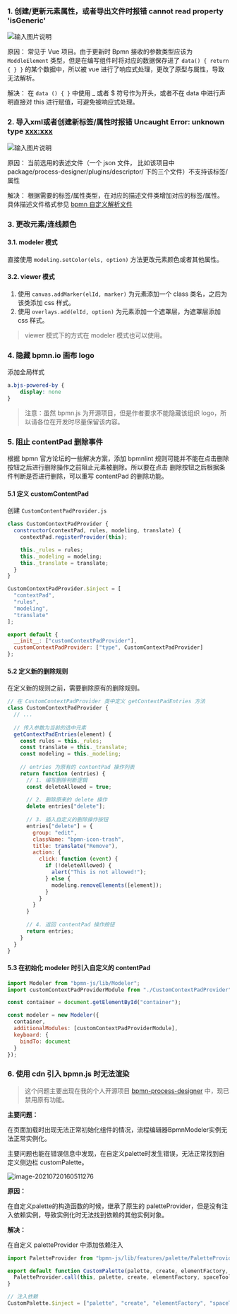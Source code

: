 ### 1. 创建/更新元素属性，或者导出文件时报错 cannot read property 'isGeneric'

![输入图片说明](https://images.gitee.com/uploads/images/2021/0525/163440_35aff760_1832158.png "屏幕截图.png")

原因：
常见于 Vue 项目。由于更新时 Bpmn 接收的参数类型应该为 `ModdleElement` 类型，但是在编写组件时将对应的数据保存进了 `data() { return { } }` 的某个数据中，所以被 vue 进行了响应式处理，更改了原型与属性，导致无法解析。

解决：
在 `data () { }` 中使用 _ 或者 $ 符号作为开头，或者不在 data 中进行声明直接对 this 进行赋值，可避免被响应式处理。



### 2. 导入xml或者创建新标签/属性时报错 Uncaught Error: unknown type <xxx:xxx>

![输入图片说明](https://images.gitee.com/uploads/images/2021/0525/165606_bb16a8c3_1832158.png "屏幕截图.png")

原因：
当前选用的表述文件（一个 json 文件， 比如该项目中 package/process-designer/plugins/descriptor/ 下的三个文件）不支持该标签/属性

解决：
根据需要的标签/属性类型，在对应的描述文件类增加对应的标签/属性。具体描述文件格式参见 [bpmn 自定义解析文件](https://gitee.com/MiyueSC/blog/blob/master/bpmn/docs/%E8%87%AA%E5%AE%9A%E4%B9%89%E8%A7%A3%E6%9E%90%E6%96%87%E4%BB%B6.md)



### 3. 更改元素/连线颜色

#### 3.1. modeler 模式

直接使用 `modeling.setColor(els, option)` 方法更改元素颜色或者其他属性。

#### 3.2. viewer 模式

1. 使用 `canvas.addMarker(elId, marker)` 为元素添加一个 class 类名，之后为该类添加 css 样式。
2. 使用 `overlays.add(elId, option)` 为元素添加一个遮罩层，为遮罩层添加 css 样式。

> viewer 模式下的方式在 modeler 模式也可以使用。



### 4. 隐藏 bpmn.io 画布 logo

添加全局样式

``` css
a.bjs-powered-by {
    display: none
}
```

> 注意：虽然 bpmn.js 为开源项目，但是作者要求不能隐藏该组织 logo，所以请各位在开发时尽量保留该内容。



### 5. 阻止 contentPad 删除事件

根据 bpmn 官方论坛的一些解决方案，添加 bpmnlint 规则可能并不能在点击删除按钮之后进行删除操作之前阻止元素被删除。所以要在点击 删除按钮之后根据条件判断是否进行删除，可以重写 contentPad 的删除功能。

#### 5.1 定义 customContentPad

创建 `CustomContentPadProvider.js` 

```javascript
class CustomContextPadProvider {
  constructor(contextPad, rules, modeling, translate) {
    contextPad.registerProvider(this);

    this._rules = rules;
    this._modeling = modeling;
    this._translate = translate;
  }
}

CustomContextPadProvider.$inject = [
  "contextPad",
  "rules",
  "modeling",
  "translate"
];

export default {
  __init__: ["customContextPadProvider"],
  customContextPadProvider: ["type", CustomContextPadProvider]
};
```

#### 5.2 定义新的删除规则

在定义新的规则之前，需要删除原有的删除规则。

```javascript
// 在 CustomContextPadProvider 类中定义 getContextPadEntries 方法
class CustomContextPadProvider {
  // ...
  
  // 传入参数为当前的选中元素
  getContextPadEntries(element) {
    const rules = this._rules;
    const translate = this._translate;
    const modeling = this._modeling;
    
    // entries 为原有的 contentPad 操作列表
    return function (entries) {
      // 1. 编写删除判断逻辑
      const deleteAllowed = true;
      
      // 2. 删除原来的 delete 操作
      delete entries["delete"];
      
      // 3. 插入自定义的删除操作按钮
      entries["delete"] = {
        group: "edit",
        className: "bpmn-icon-trash",
        title: translate("Remove"),
        action: {
          click: function (event) {
            if (!deleteAllowed) {
              alert("This is not allowed!");
            } else {
              modeling.removeElements([element]);
            }
          }
        }
      }
      
      // 4. 返回 contentPad 操作按钮
      return entries;
    }
  }
}
```

#### 5.3 在初始化 modeler 时引入自定义的 contentPad

```javascript
import Modeler from "bpmn-js/lib/Modeler";
import customContextPadProviderModule from "./CustomContextPadProvider";

const container = document.getElementById("container");

const modeler = new Modeler({
  container,
  additionalModules: [customContextPadProviderModule],
  keyboard: {
    bindTo: document
  }
});
```

### 6. 使用 cdn 引入 bpmn.js 时无法渲染

> 这个问题主要出现在我的个人开源项目 [bpmn-process-designer](https://github.com/miyuesc/bpmn-process-designer) 中，现已禁用原有功能。

**主要问题：**

在页面加载时出现无法正常初始化组件的情况，流程编辑器BpmnModeler实例无法正常实例化。

主要问题也能在错误信息中发现，在自定义palette时发生错误，无法正常找到自定义侧边栏 customPalette。

![image-20210720160511276](https://gitee.com/MiyueSC/image-bed/raw/master/image-20210720160511276.png)



**原因：**

在自定义palette的构造函数的时候，继承了原生的 paletteProvider，但是没有注入依赖实例，导致实例化时无法找到依赖的其他实例对象。



**解决：**

在自定义 paletteProvider 中添加依赖注入

```javascript
import PaletteProvider from "bpmn-js/lib/features/palette/PaletteProvider";

export default function CustomPalette(palette, create, elementFactory, spaceTool, lassoTool, handTool, globalConnect, translate) {
  PaletteProvider.call(this, palette, create, elementFactory, spaceTool, lassoTool, handTool, globalConnect, translate, 2000);
}

// 注入依赖
CustomPalette.$inject = ["palette", "create", "elementFactory", "spaceTool", "lassoTool", "handTool", "globalConnect", "translate"];
```

